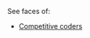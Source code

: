 
See faces of:

* [Competitive coders](https://github.com/AdiChat/Face/tree/master/Data/Competitive%20coder)
